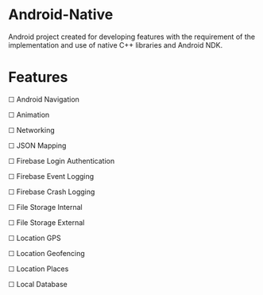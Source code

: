 # Android-Native
Android project created for developing features with the requirement of the implementation and use of native C++ libraries and Android NDK.

# Features
  &#9744; Android Navigation
  
  &#9744; Animation
  
  &#9744; Networking
  
  &#9744; JSON Mapping
  
  &#9744; Firebase Login Authentication
  
  &#9744; Firebase Event Logging
  
  &#9744; Firebase Crash Logging
  
  &#9744; File Storage Internal
  
  &#9744; File Storage External
  
  &#9744; Location GPS
  
  &#9744; Location Geofencing
  
  &#9744; Location Places
  
  &#9744; Local Database
